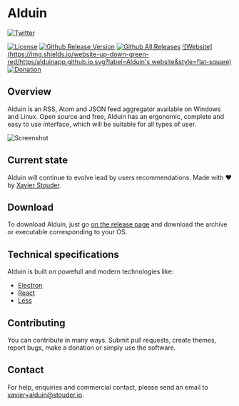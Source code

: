 # Alduin
[![Twitter](https://img.shields.io/twitter/follow/Xstoudi.svg?style=social&label=Follow%20@Xstoudi)](https://twitter.com/Xstoudi)

[![License](https://img.shields.io/badge/license-MIT-blue.svg?style=flat-square)](https://github.com/AlduinApp/alduin/blob/master/LICENSE) 
[![Github Release Version](https://img.shields.io/github/release/AlduinApp/alduin.svg?style=flat-square)](https://github.com/AlduinRSS/alduin/release)
[![Github All Releases](https://img.shields.io/github/downloads/AlduinApp/alduin/total.svg?style=flat-square)](https://github.com/AlduinApp/alduin/releases)
[![Website](https://img.shields.io/website-up-down-green-red/https/alduinapp.github.io.svg?label=Alduin's website&style=flat-square)](https://alduinapp.github.io)
[![Donation](https://img.shields.io/badge/Donate-here-green.svg?style=flat-square)](https://alduinapp.github.io/)

## Overview
Alduin is an RSS, Atom and JSON feed aggregator available on Windows and Linux.
Open source and free, Alduin has an ergonomic, complete and easy to use interface, which will be suitable for all types of user.

![Screenshot](https://i.imgur.com/ei9GHDK.png)

## Current state
Alduin will continue to evolve lead by users recommendations.
Made with :heart: by [Xavier Stouder](https://github.com/Xstoudi).

## Download
To download Alduin, just go [on the release page](https://github.com/AlduinApp/alduin/releases) and download the archive or executable corresponding to your OS.

## Technical specifications
Alduin is built on powefull and modern technologies like:
* [Electron](http://electron.atom.io/)
* [React](https://facebook.github.io/react/)
* [Less](http://lesscss.org/)

## Contributing
You can contribute in many ways. Submit pull requests, create themes, report bugs, make a donation or simply use the software.

## Contact
For help, enquiries and commercial contact, please send an email to [xavier+alduin@stouder.io](mailto://xavier+alduin@stouder.io).

